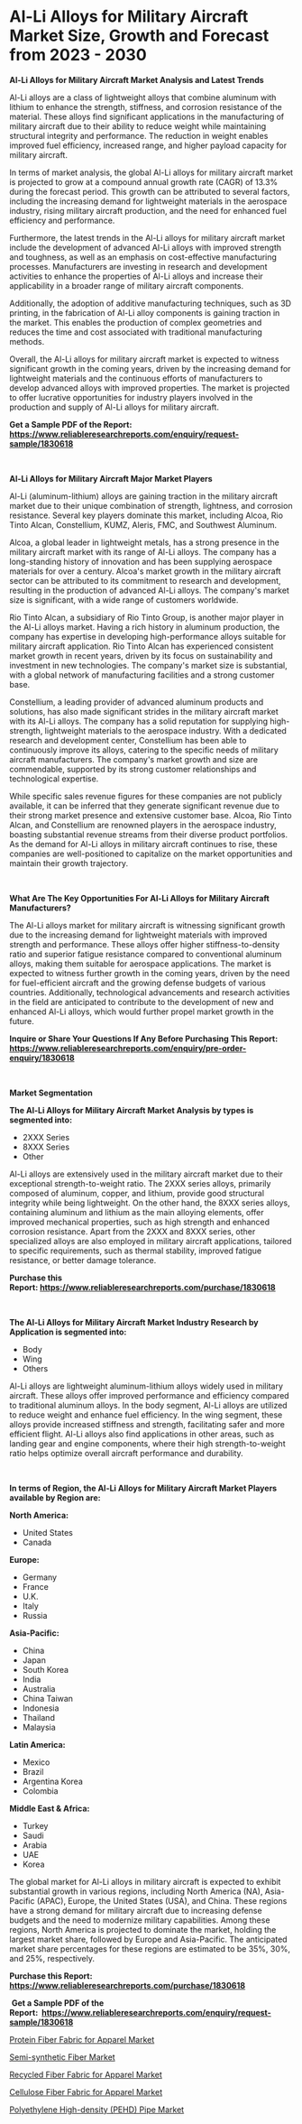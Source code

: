 <p><h1>Al-Li Alloys for Military Aircraft Market Size, Growth and Forecast from 2023 - 2030</h1></p><p><strong>Al-Li Alloys for Military Aircraft Market Analysis and Latest Trends</strong></p>
<p><p>Al-Li alloys are a class of lightweight alloys that combine aluminum with lithium to enhance the strength, stiffness, and corrosion resistance of the material. These alloys find significant applications in the manufacturing of military aircraft due to their ability to reduce weight while maintaining structural integrity and performance. The reduction in weight enables improved fuel efficiency, increased range, and higher payload capacity for military aircraft.</p><p>In terms of market analysis, the global Al-Li alloys for military aircraft market is projected to grow at a compound annual growth rate (CAGR) of 13.3% during the forecast period. This growth can be attributed to several factors, including the increasing demand for lightweight materials in the aerospace industry, rising military aircraft production, and the need for enhanced fuel efficiency and performance.</p><p>Furthermore, the latest trends in the Al-Li alloys for military aircraft market include the development of advanced Al-Li alloys with improved strength and toughness, as well as an emphasis on cost-effective manufacturing processes. Manufacturers are investing in research and development activities to enhance the properties of Al-Li alloys and increase their applicability in a broader range of military aircraft components.</p><p>Additionally, the adoption of additive manufacturing techniques, such as 3D printing, in the fabrication of Al-Li alloy components is gaining traction in the market. This enables the production of complex geometries and reduces the time and cost associated with traditional manufacturing methods.</p><p>Overall, the Al-Li alloys for military aircraft market is expected to witness significant growth in the coming years, driven by the increasing demand for lightweight materials and the continuous efforts of manufacturers to develop advanced alloys with improved properties. The market is projected to offer lucrative opportunities for industry players involved in the production and supply of Al-Li alloys for military aircraft.</p></p>
<p><strong>Get a Sample PDF of the Report:&nbsp; <a href="https://www.reliableresearchreports.com/enquiry/request-sample/1830618">https://www.reliableresearchreports.com/enquiry/request-sample/1830618</a></strong></p>
<p>&nbsp;</p>
<p><strong>Al-Li Alloys for Military Aircraft Major Market Players</strong></p>
<p><p>Al-Li (aluminum-lithium) alloys are gaining traction in the military aircraft market due to their unique combination of strength, lightness, and corrosion resistance. Several key players dominate this market, including Alcoa, Rio Tinto Alcan, Constellium, KUMZ, Aleris, FMC, and Southwest Aluminum. </p><p>Alcoa, a global leader in lightweight metals, has a strong presence in the military aircraft market with its range of Al-Li alloys. The company has a long-standing history of innovation and has been supplying aerospace materials for over a century. Alcoa's market growth in the military aircraft sector can be attributed to its commitment to research and development, resulting in the production of advanced Al-Li alloys. The company's market size is significant, with a wide range of customers worldwide.</p><p>Rio Tinto Alcan, a subsidiary of Rio Tinto Group, is another major player in the Al-Li alloys market. Having a rich history in aluminum production, the company has expertise in developing high-performance alloys suitable for military aircraft application. Rio Tinto Alcan has experienced consistent market growth in recent years, driven by its focus on sustainability and investment in new technologies. The company's market size is substantial, with a global network of manufacturing facilities and a strong customer base.</p><p>Constellium, a leading provider of advanced aluminum products and solutions, has also made significant strides in the military aircraft market with its Al-Li alloys. The company has a solid reputation for supplying high-strength, lightweight materials to the aerospace industry. With a dedicated research and development center, Constellium has been able to continuously improve its alloys, catering to the specific needs of military aircraft manufacturers. The company's market growth and size are commendable, supported by its strong customer relationships and technological expertise.</p><p>While specific sales revenue figures for these companies are not publicly available, it can be inferred that they generate significant revenue due to their strong market presence and extensive customer base. Alcoa, Rio Tinto Alcan, and Constellium are renowned players in the aerospace industry, boasting substantial revenue streams from their diverse product portfolios. As the demand for Al-Li alloys in military aircraft continues to rise, these companies are well-positioned to capitalize on the market opportunities and maintain their growth trajectory.</p></p>
<p>&nbsp;</p>
<p><strong>What Are The Key Opportunities For Al-Li Alloys for Military Aircraft Manufacturers?</strong></p>
<p><p>The Al-Li alloys market for military aircraft is witnessing significant growth due to the increasing demand for lightweight materials with improved strength and performance. These alloys offer higher stiffness-to-density ratio and superior fatigue resistance compared to conventional aluminum alloys, making them suitable for aerospace applications. The market is expected to witness further growth in the coming years, driven by the need for fuel-efficient aircraft and the growing defense budgets of various countries. Additionally, technological advancements and research activities in the field are anticipated to contribute to the development of new and enhanced Al-Li alloys, which would further propel market growth in the future.</p></p>
<p><strong>Inquire or Share Your Questions If Any Before Purchasing This Report: <a href="https://www.reliableresearchreports.com/enquiry/pre-order-enquiry/1830618">https://www.reliableresearchreports.com/enquiry/pre-order-enquiry/1830618</a></strong></p>
<p>&nbsp;</p>
<p><strong>Market Segmentation</strong></p>
<p><strong>The Al-Li Alloys for Military Aircraft Market Analysis by types is segmented into:</strong></p>
<p><ul><li>2XXX Series</li><li>8XXX Series</li><li>Other</li></ul></p>
<p><p>Al-Li alloys are extensively used in the military aircraft market due to their exceptional strength-to-weight ratio. The 2XXX series alloys, primarily composed of aluminum, copper, and lithium, provide good structural integrity while being lightweight. On the other hand, the 8XXX series alloys, containing aluminum and lithium as the main alloying elements, offer improved mechanical properties, such as high strength and enhanced corrosion resistance. Apart from the 2XXX and 8XXX series, other specialized alloys are also employed in military aircraft applications, tailored to specific requirements, such as thermal stability, improved fatigue resistance, or better damage tolerance.</p></p>
<p><strong>Purchase this Report:&nbsp;<a href="https://www.reliableresearchreports.com/purchase/1830618">https://www.reliableresearchreports.com/purchase/1830618</a></strong></p>
<p>&nbsp;</p>
<p><strong>The Al-Li Alloys for Military Aircraft Market Industry Research by Application is segmented into:</strong></p>
<p><ul><li>Body</li><li>Wing</li><li>Others</li></ul></p>
<p><p>Al-Li alloys are lightweight aluminum-lithium alloys widely used in military aircraft. These alloys offer improved performance and efficiency compared to traditional aluminum alloys. In the body segment, Al-Li alloys are utilized to reduce weight and enhance fuel efficiency. In the wing segment, these alloys provide increased stiffness and strength, facilitating safer and more efficient flight. Al-Li alloys also find applications in other areas, such as landing gear and engine components, where their high strength-to-weight ratio helps optimize overall aircraft performance and durability.</p></p>
<p>&nbsp;</p>
<p><strong>In terms of Region, the Al-Li Alloys for Military Aircraft Market Players available by Region are:</strong></p>
<p>
    <p> <strong> North America: </strong>
        <ul>
            <li>United States</li>
            <li>Canada</li>
        </ul>
        </p> 
    <p> <strong> Europe: </strong>
        <ul>
            <li>Germany</li>
            <li>France</li>
            <li>U.K.</li>
            <li>Italy</li>
            <li>Russia</li>
        </ul>
        </p> 
    <p> <strong> Asia-Pacific: </strong>
        <ul>
            <li>China</li>
            <li>Japan</li>
            <li>South Korea</li>
            <li>India</li>
            <li>Australia</li>
            <li>China Taiwan</li>
            <li>Indonesia</li>
            <li>Thailand</li>
            <li>Malaysia</li>
        </ul>
        </p> 
    <p> <strong> Latin America: </strong>
        <ul>
            <li>Mexico</li>
            <li>Brazil</li>
            <li>Argentina Korea</li>
            <li>Colombia</li>
        </ul>
        </p> 
    <p> <strong> Middle East & Africa: </strong>
        <ul>
            <li>Turkey</li>
            <li>Saudi</li>
            <li>Arabia</li>
            <li>UAE</li>
            <li>Korea</li>
        </ul>
    </p>
    </p>
<p><p>The global market for Al-Li alloys in military aircraft is expected to exhibit substantial growth in various regions, including North America (NA), Asia-Pacific (APAC), Europe, the United States (USA), and China. These regions have a strong demand for military aircraft due to increasing defense budgets and the need to modernize military capabilities. Among these regions, North America is projected to dominate the market, holding the largest market share, followed by Europe and Asia-Pacific. The anticipated market share percentages for these regions are estimated to be 35%, 30%, and 25%, respectively.</p></p>
<p><strong>Purchase this Report: <a href="https://www.reliableresearchreports.com/purchase/1830618">https://www.reliableresearchreports.com/purchase/1830618</a></strong></p>
<p>&nbsp;<strong>Get a Sample PDF of the Report:&nbsp;&nbsp;<a href="https://www.reliableresearchreports.com/enquiry/request-sample/1830618">https://www.reliableresearchreports.com/enquiry/request-sample/1830618</a></strong></p>
<p><strong></strong></p>
<p><p><a href="https://github.com/aasishrp01/Market-Research-Report-List-1/blob/main/protein-fiber-fabric-for-apparel-market.md">Protein Fiber Fabric for Apparel Market</a></p><p><a href="https://github.com/Paul14Anderson63/Market-Research-Report-List-1/blob/main/semi-synthetic-fiber-market.md">Semi-synthetic Fiber Market</a></p><p><a href="https://github.com/aashishrp/Market-Research-Report-List-1/blob/main/recycled-fiber-fabric-for-apparel-market.md">Recycled Fiber Fabric for Apparel Market</a></p><p><a href="https://github.com/aashishrp02/Market-Research-Report-List-1/blob/main/cellulose-fiber-fabric-for-apparel-market.md">Cellulose Fiber Fabric for Apparel Market</a></p><p><a href="https://github.com/dringals/Market-Research-Report-List-1/blob/main/polyethylene-high-density-pehd-pipe-market.md">Polyethylene High-density (PEHD) Pipe Market</a></p></p>